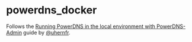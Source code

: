 # powerdns_docker

Follows the [Running PowerDNS in the local environment with PowerDNS-Admin](https://medium.com/@fhc.silv/running-powerdns-in-the-local-environment-with-powerdns-admin-d4872c793a9b) guide by [@uhernfr](https://github.com/uhernfr).
